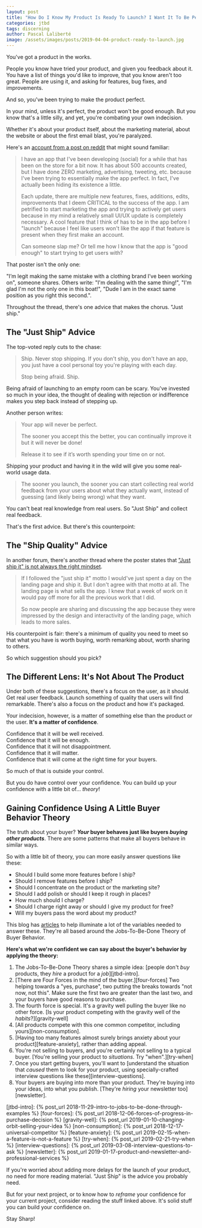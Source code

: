 ```yaml
---
layout: post
title: "How Do I Know My Product Is Ready To Launch? I Want It To Be Perfect!"
categories: jtbd
tags: discerning
author: Pascal Laliberté
image: /assets/images/posts/2019-04-04-product-ready-to-launch.jpg
---
```


You've got a product in the works.

People you know have tried your product, and given you feedback about it. You have a list of things you'd like to improve, that you know aren't too great. People are using it, and asking for features, bug fixes, and improvements.

And so, you've been trying to make the product perfect.

In your mind, unless it's perfect, the product won't be good enough. But you know that's a little silly, and yet, you're combating your own indecision.

Whether it's about your product itself, about the marketing material, about the website or about the first email blast, you're paralyzed.

Here's an [account from a post on reddit][thread] that might sound familiar:

[thread]: https://www.reddit.com/r/Entrepreneur/comments/9j3l4w/having_a_really_really_hard_time_with_telling/

> I have an app that I've been developing (social) for a while that has been on the store for a bit now. It has about 500 accounts created, but I have done ZERO marketing, advertising, tweeting, etc. because I've been trying to essentially make the app perfect. In fact, I've actually been hiding its existence a little.
> 
> Each update, there are multiple new features, fixes, additions, edits, improvements that I deem CRITICAL to the success of the app. I am petrified to start marketing the app and trying to actively get users because in my mind a relatively small UI/UX update is completely necessary. A cool feature that I think of has to be in the app before I "launch" because I feel like users won't like the app if that feature is present when they first make an account.
> 
> Can someone slap me? Or tell me how I know that the app is "good enough" to start trying to get users with?

That poster isn't the only one:

"I’m legit making the same mistake with a clothing brand I’ve been working on", someone shares. Others write: "I'm dealing with the same thing!", "I'm glad I'm not the only one in this boat!", "Dude I am in the exact same position as you right this second.".

Throughout the thread, there's one advice that makes the chorus. "Just ship."

## The "Just Ship" Advice

The top-voted reply cuts to the chase:

> Ship. Never stop shipping. If you don't ship, you don't have an app, you just have a cool personal toy you're playing with each day.
> 
> Stop being afraid. Ship.

Being afraid of launching to an empty room can be scary. You've invested so much in your idea, the thought of dealing with rejection or indifference makes you step back instead of stepping up.

Another person writes:

> Your app will never be perfect.
> 
> The sooner you accept this the better, you can continually improve it but it will never be done!
> 
> Release it to see if it’s worth spending your time on or not.

Shipping your product and having it in the wild will give you some real-world usage data.

> The sooner you launch, the sooner you can start collecting real world feedback from your users about what they actually want, instead of guessing (and likely being wrong) what they want.

You can't beat real knowledge from real users. So "Just Ship" and collect real feedback.

That's the first advice. But there's this counterpoint:

## The "Ship Quality" Advice

In another forum, there's another thread where the poster states that ["Just ship it" is not always the right mindset][thread-two].

[thread-two]: https://www.indiehackers.com/forum/just-ship-it-is-not-always-the-right-mindset-b71eda7696?commentId=-LRoJc_4grqZLHxQ0V1A

> If I followed the "just ship it" motto I would've just spent a day on the landing page and ship it. But I don't agree with that motto at all. The landing page is what sells the app. I knew that a week of work on it would pay off more for all the previous work that I did.
> 
> So now people are sharing and discussing the app because they were impressed by the design and interactivity of the landing page, which leads to more sales.

His counterpoint is fair: there's a minimum of quality you need to meet so that what you have is worth buying, worth remarking about, worth sharing to others.

So which suggestion should you pick?

## The Different Lens: It's Not About The Product

Under both of these suggestions, there's a focus on the user, as it should. Get real user feedback. Launch something of quality that users will find remarkable. There's also a focus on the product and how it's packaged.

Your indecision, however, is a matter of something else than the product or the user. **It's a matter of confidence**.

Confidence that it will be well received.  
Confidence that it will be enough.  
Confidence that it will not disappointment.  
Confidence that it will matter.  
Confidence that it will come at the right time for your buyers.

So much of that is outside your control.

But you do have control over your confidence. You can build up your confidence with a little bit of... _theory_!

## Gaining Confidence Using A Little Buyer Behavior Theory

The truth about your buyer? **_Your_ buyer behaves just like buyers _buying other products_**. There are some patterns that make all buyers behave in similar ways.

So with a little bit of theory, you can more easily answer questions like these:

* Should I build some more features before I ship?
* Should I remove features before I ship?
* Should I concentrate on the product or the marketing site?
* Should I add polish or should I keep it rough in places?
* How much should I charge?
* Should I charge right away or should I give my product for free?
* Will my buyers pass the word about my product?

This blog has [articles](/) to help illuminate a lot of the variables needed to answer these. They're all based around the Jobs-To-Be-Done Theory of Buyer Behavior.

**Here's what we're confident we can say about the buyer's behavior by applying the theory:**

1. The Jobs-To-Be-Done Theory shares a simple idea: [people don't _buy_ products, they _hire_ a product for a _job_][jtbd-intro].
2. [There are Four Forces in the mind of the buyer.][four-forces] Two helping towards a "yes, purchase", two putting the breaks towards "not now, not this". Make sure the first two are greater than the last two, and your buyers have good reasons to purchase.
3. The fourth force is special. It's a gravity well pulling the buyer like no other force. [Is your product competing with the gravity well of the _habits_?][gravity-well]
4. [All products compete with this one common competitor, including yours][non-consumption].
5. [Having too many features almost surely brings anxiety about your product][feature-anxiety], rather than adding appeal.
6. You're not selling to buyers, and you're certainly not selling to a typical buyer. [You're selling your product to _situations_. Try "when".][try-when]
7. Once you start getting buyers, you'll want to [understand the situation that _caused_ them to look for your product, using specially-crafted interview questions like these][interview-questions].
8. Your buyers are buying into more than your product. They're buying into your ideas, into what you publish. [They're _hiring_ your newsletter too][newsletter].

[jtbd-intro]: {% post_url 2018-11-29-intro-to-jobs-to-be-done-through-examples %}
[four-forces]: {% post_url 2018-12-06-forces-of-progress-in-purchase-decision %}
[gravity-well]: {% post_url 2019-01-10-changing-orbit-selling-your-idea %}
[non-consumption]: {% post_url 2018-12-17-universal-competitor %}
[feature-anxiety]: {% post_url 2019-02-15-when-a-feature-is-not-a-feature %}
[try-when]: {% post_url 2019-02-21-try-when %}
[interview-questions]: {% post_url 2019-03-08-interview-questions-to-ask %}
[newsletter]: {% post_url 2019-01-17-product-and-newsletter-and-professional-services %}

If you're worried about adding more delays for the launch of your product, no need for more reading material. "Just Ship" is the advice you probably need.

But for your next project, or to know how to _reframe_ your confidence for your current project, consider reading the stuff linked above. It's solid stuff you can build your confidence on.

Stay Sharp!
